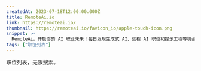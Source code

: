 ```yaml
---
createdAt: 2023-07-18T12:00:00.000Z
title: RemoteAi.io
link: https://remoteai.io/
thumbnail: https://remoteai.io/favicon_io/apple-touch-icon.png
snippet: >-
  RemoteAi，开启你的 AI 职业未来！每日发现生成式 AI、远程 AI 职位和提示工程等机会，技术世界触手可及！
tags: ["职位列表"]
---
```

职位列表，无限搜索。